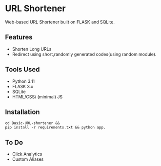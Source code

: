# URL Shortener
Web-based URL Shortener built on FLASK and SQLite.  

## Features
- Shorten Long URLs
- Redirect using short,randomly generated codes(using random module).  
## Tools Used
- Python 3.11
- FLASK 3.x
- SQLite
- HTML/CSS/ (minimal) JS

## Installation
```git clone https://github.com/barelogic/Basic-URL-shortener &&
cd Basic-URL-shortener && 
pip install -r requirements.txt && python app.
```
## To Do 
- Click Analytics
- Custom Aliases

